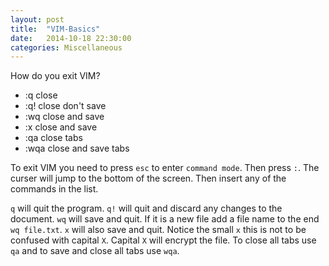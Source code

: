 ```yaml
---
layout: post
title:  "VIM-Basics"
date:   2014-10-18 22:30:00
categories: Miscellaneous
---
```


How do you exit VIM?

<ul>
  <li>:q close</li>
  <li>:q! close don't save</li>
  <li>:wq close and save</li>
  <li>:x close and save</li>
  <li>:qa close tabs</li>
  <li>:wqa close and save tabs</li>
</ul>

To exit VIM you need to press `esc` to enter `command mode`. Then press `:`.
The curser will jump to the bottom of the screen. Then insert any of the commands
in the list.

`q` will quit the program. `q!` will quit and discard any changes to the document.
`wq` will save and quit. If it is a new file add a file name to the end `wq file.txt`.
`x` will also save and quit. Notice the small `x` this is not to be confused with capital `X`.
Capital `X` will encrypt the file. To close all tabs use `qa` and to save and close all tabs use `wqa`.
